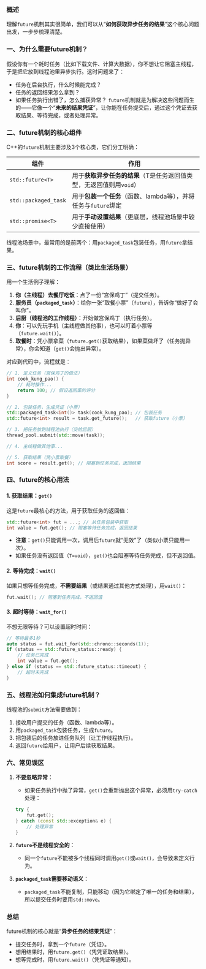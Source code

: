 ### 概述
理解`future`机制其实很简单，我们可以从“**如何获取异步任务的结果**”这个核心问题出发，一步步梳理清楚。
### 一、为什么需要future机制？
假设你有一个耗时任务（比如下载文件、计算大数据），你不想让它阻塞主线程，于是把它放到线程池里异步执行。这时问题来了：
- 任务在后台执行，什么时候能完成？
- 任务的返回结果怎么拿到？
- 如果任务执行出错了，怎么捕获异常？
`future`机制就是为解决这些问题而生的——它像一个“**未来的结果凭证**”，让你能在任务提交后，通过这个凭证去获取结果、等待完成，或者处理异常。
### 二、future机制的核心组件
C++的`future`机制主要涉及3个核心类，它们分工明确：

| 组件               | 作用                                                                 |
|--------------------|----------------------------------------------------------------------|
| `std::future<T>`   | 用于**获取异步任务的结果**（T是任务返回值类型，无返回值则用`void`）  |
| `std::packaged_task` | 用于**包装一个任务**（函数、lambda等），并将任务与`future`绑定       |
| `std::promise<T>`  | 用于**手动设置结果**（更底层，线程池场景中较少直接使用）             |

线程池场景中，最常用的是前两个：用`packaged_task`包装任务，用`future`拿结果。
### 三、future机制的工作流程（类比生活场景）
用一个生活例子理解：

1. **你（主线程）去餐厅吃饭**：点了一份“宫保鸡丁”（提交任务）。
2. **服务员（`packaged_task`）**：给你一张“取餐小票”（`future`），告诉你“做好了会叫你”。
3. **后厨（线程池的工作线程）**：开始做宫保鸡丁（执行任务）。
4. **你**：可以先玩手机（主线程做其他事），也可以盯着小票等（`future.wait()`）。
5. **取餐时**：凭小票拿菜（`future.get()`获取结果），如果菜做坏了（任务抛异常），你会知道（`get()`会抛出异常）。

对应到代码中，流程就是：
```cpp
// 1. 定义任务（宫保鸡丁的做法）
int cook_kung_pao() {
    // 耗时操作...
    return 100; // 假设返回菜的评分
}

// 2. 包装任务，生成凭证（小票）
std::packaged_task<int()> task(cook_kung_pao); // 包装任务
std::future<int> result = task.get_future();   // 获取future（小票）

// 3. 把任务放到线程池执行（交给后厨）
thread_pool.submit(std::move(task));

// 4. 主线程做其他事...

// 5. 获取结果（凭小票取餐）
int score = result.get(); // 阻塞到任务完成，返回结果
```


### 四、future的核心用法
#### 1. 获取结果：`get()`
这是`future`最核心的方法，用于获取任务的返回值：
```cpp
std::future<int> fut = ...; // 从任务包装中获取
int value = fut.get(); // 阻塞等待任务完成，返回结果
```
- **注意**：`get()`只能调用一次，调用后`future`就“无效”了（类似小票只能用一次）。
- 如果任务没有返回值（`T=void`），`get()`也会阻塞等待任务完成，但不返回值。

#### 2. 等待完成：`wait()`
如果只想等任务完成，**不需要结果**（或结果通过其他方式处理），用`wait()`：
```cpp
fut.wait(); // 阻塞到任务完成，不返回值
```

#### 3. 超时等待：`wait_for()`
不想无限等待？可以设置超时时间：
```cpp
// 等待最多1秒
auto status = fut.wait_for(std::chrono::seconds(1));
if (status == std::future_status::ready) {
    // 任务已完成
    int value = fut.get();
} else if (status == std::future_status::timeout) {
    // 超时未完成
}
```
### 五、线程池如何集成future机制？
线程池的`submit`方法需要做到：
1. 接收用户提交的任务（函数、lambda等）。
2. 用`packaged_task`包装任务，生成`future`。
3. 把包装后的任务放进任务队列（让工作线程执行）。
4. 返回`future`给用户，让用户后续获取结果。
### 六、常见误区
1. **不要忽略异常**：  
   - 如果任务执行中抛了异常，`get()`会重新抛出这个异常，必须用`try-catch`处理：
   ```cpp
   try {
       fut.get();
   } catch (const std::exception& e) {
       // 处理异常
   }
   ```

2. **`future`不是线程安全的**：  
   - 同一个`future`不能被多个线程同时调用`get()`或`wait()`，会导致未定义行为。

3. **`packaged_task`需要移动语义**：  
   - `packaged_task`不能复制，只能移动（因为它绑定了唯一的任务和结果），所以提交任务时要用`std::move`。

### 总结
future机制的核心就是“**异步任务的结果凭证**”：
- 提交任务时，拿到一个`future`（凭证）。
- 想用结果时，用`future.get()`（凭凭证取结果）。
- 想等完成时，用`future.wait()`（凭凭证等通知）。